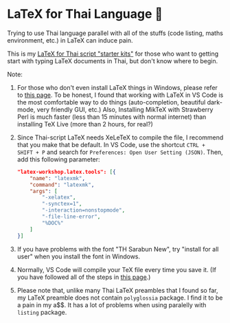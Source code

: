 # LaTeX for Thai Language :city_sunset:

Trying to use Thai language parallel with all of the stuffs (code listing, maths environment, etc.) in LaTeX can induce pain. 

This is my [LaTeX for Thai script "starter kits"](https://github.com/nutchanonj/LaTeX_Thai) for those who want to getting start with typing LaTeX documents in Thai, but don't know where to begin.

Note:
1. For those who don't even install LaTeX things in Windows, please refer to [this page](https://mjcb.io/blog/2020/01/23/visual-studio-code-with-latex/). To be honest, I found that working with LaTeX in VS Code is the most comfortable way to do things (auto-completion, beautiful dark-mode, very friendly GUI, etc.) Also, Installing MikTeX with Strawberry Perl is much faster (less than 15 minutes with normal internet) than installing TeX Live (more than 2 hours, for real?)
2. Since Thai-script LaTeX needs XeLeTeX to compile the file, I recommend that you make that be default. In VS Code, use the shortcut `CTRL + SHIFT + P` and search for `Preferences: Open User Setting (JSON)`. Then, add this following parameter:

    ```json
    "latex-workshop.latex.tools": [{
        "name": "latexmk",
        "command": "latexmk",
        "args": [
            "-xelatex",
            "-synctex=1",
            "-interaction=nonstopmode",
            "-file-line-error",
            "%DOC%"
        ]
    }]
    ```

3. If you have problems with the font "TH Sarabun New", try "install for all user" when you install the font in Windows.
4. Normally, VS Code will compile your TeX file every time you save it. (If you have followed all of the steps in [this page](https://mjcb.io/blog/2020/01/23/visual-studio-code-with-latex/).)
5. Please note that, unlike many Thai LaTeX preambles that I found so far, my LaTeX preamble does not contain `polyglossia` package. I find it to be a pain in my a$$. It has a lot of problems when using paralelly with `listing` package.
